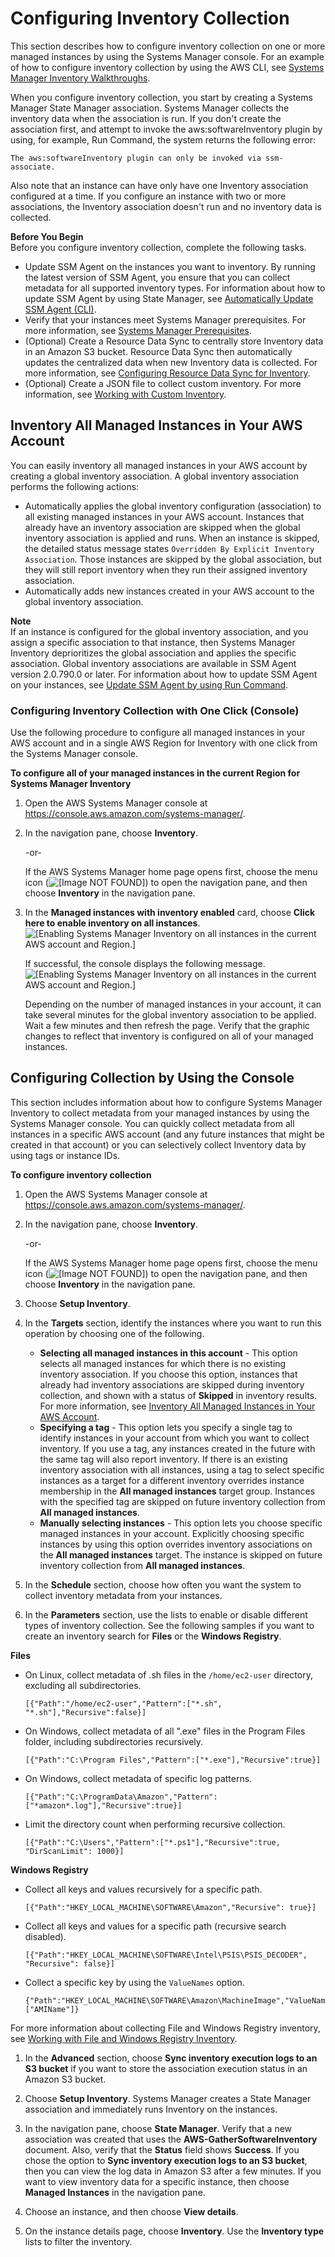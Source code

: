 # Configuring Inventory Collection<a name="sysman-inventory-configuring"></a>

This section describes how to configure inventory collection on one or more managed instances by using the Systems Manager console\. For an example of how to configure inventory collection by using the AWS CLI, see [Systems Manager Inventory Walkthroughs](sysman-inventory-walk.md)\.

When you configure inventory collection, you start by creating a Systems Manager State Manager association\. Systems Manager collects the inventory data when the association is run\. If you don't create the association first, and attempt to invoke the aws:softwareInventory plugin by using, for example, Run Command, the system returns the following error:

```
The aws:softwareInventory plugin can only be invoked via ssm-associate.
```

Also note that an instance can have only have one Inventory association configured at a time\. If you configure an instance with two or more associations, the Inventory association doesn't run and no inventory data is collected\.

**Before You Begin**  
Before you configure inventory collection, complete the following tasks\.
+ Update SSM Agent on the instances you want to inventory\. By running the latest version of SSM Agent, you ensure that you can collect metadata for all supported inventory types\. For information about how to update SSM Agent by using State Manager, see [Automatically Update SSM Agent \(CLI\)](sysman-state-cli.md)\.
+ Verify that your instances meet Systems Manager prerequisites\. For more information, see [Systems Manager Prerequisites](systems-manager-prereqs.md)\.
+ \(Optional\) Create a Resource Data Sync to centrally store Inventory data in an Amazon S3 bucket\. Resource Data Sync then automatically updates the centralized data when new Inventory data is collected\. For more information, see [Configuring Resource Data Sync for Inventory](sysman-inventory-datasync.md)\.
+ \(Optional\) Create a JSON file to collect custom inventory\. For more information, see [Working with Custom Inventory](sysman-inventory-custom.md)\.

## Inventory All Managed Instances in Your AWS Account<a name="inventory-management-inventory-all"></a>

You can easily inventory all managed instances in your AWS account by creating a global inventory association\. A global inventory association performs the following actions:
+ Automatically applies the global inventory configuration \(association\) to all existing managed instances in your AWS account\. Instances that already have an inventory association are skipped when the global inventory association is applied and runs\. When an instance is skipped, the detailed status message states `Overridden By Explicit Inventory Association`\. Those instances are skipped by the global association, but they will still report inventory when they run their assigned inventory association\.
+ Automatically adds new instances created in your AWS account to the global inventory association\.

**Note**  
If an instance is configured for the global inventory association, and you assign a specific association to that instance, then Systems Manager Inventory deprioritizes the global association and applies the specific association\.
Global inventory associations are available in SSM Agent version 2\.0\.790\.0 or later\. For information about how to update SSM Agent on your instances, see [Update SSM Agent by using Run Command](rc-console.md#rc-console-agentexample)\.

### Configuring Inventory Collection with One Click \(Console\)<a name="sysman-inventory-config-collection-one-click"></a>

Use the following procedure to configure all managed instances in your AWS account and in a single AWS Region for Inventory with one click from the Systems Manager console\.

**To configure all of your managed instances in the current Region for Systems Manager Inventory**

1. Open the AWS Systems Manager console at [https://console\.aws\.amazon\.com/systems\-manager/](https://console.aws.amazon.com/systems-manager/)\.

1. In the navigation pane, choose **Inventory**\.

   \-or\-

   If the AWS Systems Manager home page opens first, choose the menu icon \(![\[Image NOT FOUND\]](http://docs.aws.amazon.com/systems-manager/latest/userguide/images/menu-icon-small.png)\) to open the navigation pane, and then choose **Inventory** in the navigation pane\.

1. In the **Managed instances with inventory enabled** card, choose **Click here to enable inventory on all instances**\.  
![\[Enabling Systems Manager Inventory on all instances in the current AWS account and Region.\]](http://docs.aws.amazon.com/systems-manager/latest/userguide/images/inventory-one-click-1.png)

   If successful, the console displays the following message\.  
![\[Enabling Systems Manager Inventory on all instances in the current AWS account and Region.\]](http://docs.aws.amazon.com/systems-manager/latest/userguide/images/inventory-one-click-2.png)

   Depending on the number of managed instances in your account, it can take several minutes for the global inventory association to be applied\. Wait a few minutes and then refresh the page\. Verify that the graphic changes to reflect that inventory is configured on all of your managed instances\.

## Configuring Collection by Using the Console<a name="sysman-inventory-config-collection"></a>

This section includes information about how to configure Systems Manager Inventory to collect metadata from your managed instances by using the Systems Manager console\. You can quickly collect metadata from all instances in a specific AWS account \(and any future instances that might be created in that account\) or you can selectively collect Inventory data by using tags or instance IDs\.

**To configure inventory collection**

1. Open the AWS Systems Manager console at [https://console\.aws\.amazon\.com/systems\-manager/](https://console.aws.amazon.com/systems-manager/)\.

1. In the navigation pane, choose **Inventory**\.

   \-or\-

   If the AWS Systems Manager home page opens first, choose the menu icon \(![\[Image NOT FOUND\]](http://docs.aws.amazon.com/systems-manager/latest/userguide/images/menu-icon-small.png)\) to open the navigation pane, and then choose **Inventory** in the navigation pane\.

1. Choose **Setup Inventory**\.

1. In the **Targets** section, identify the instances where you want to run this operation by choosing one of the following\.
   + **Selecting all managed instances in this account** \- This option selects all managed instances for which there is no existing inventory association\. If you choose this option, instances that already had inventory associations are skipped during inventory collection, and shown with a status of **Skipped** in inventory results\. For more information, see [Inventory All Managed Instances in Your AWS Account](#inventory-management-inventory-all)\. 
   + **Specifying a tag** \- This option lets you specify a single tag to identify instances in your account from which you want to collect inventory\. If you use a tag, any instances created in the future with the same tag will also report inventory\. If there is an existing inventory association with all instances, using a tag to select specific instances as a target for a different inventory overrides instance membership in the **All managed instances** target group\. Instances with the specified tag are skipped on future inventory collection from **All managed instances**\.
   + **Manually selecting instances** \- This option lets you choose specific managed instances in your account\. Explicitly choosing specific instances by using this option overrides inventory associations on the **All managed instances** target\. The instance is skipped on future inventory collection from **All managed instances**\.

1. In the **Schedule** section, choose how often you want the system to collect inventory metadata from your instances\.

1. In the **Parameters** section, use the lists to enable or disable different types of inventory collection\. See the following samples if you want to create an inventory search for **Files** or the **Windows Registry**\.

**Files**
   + On Linux, collect metadata of \.sh files in the `/home/ec2-user` directory, excluding all subdirectories\.

     ```
     [{"Path":"/home/ec2-user","Pattern":["*.sh", "*.sh"],"Recursive":false}]
     ```
   + On Windows, collect metadata of all "\.exe" files in the Program Files folder, including subdirectories recursively\.

     ```
     [{"Path":"C:\Program Files","Pattern":["*.exe"],"Recursive":true}]
     ```
   + On Windows, collect metadata of specific log patterns\.

     ```
     [{"Path":"C:\ProgramData\Amazon","Pattern":["*amazon*.log"],"Recursive":true}]
     ```
   + Limit the directory count when performing recursive collection\.

     ```
     [{"Path":"C:\Users","Pattern":["*.ps1"],"Recursive":true, "DirScanLimit": 1000}]
     ```

**Windows Registry**
   + Collect all keys and values recursively for a specific path\.

     ```
     [{"Path":"HKEY_LOCAL_MACHINE\SOFTWARE\Amazon","Recursive": true}]
     ```
   + Collect all keys and values for a specific path \(recursive search disabled\)\.

     ```
     [{"Path":"HKEY_LOCAL_MACHINE\SOFTWARE\Intel\PSIS\PSIS_DECODER", "Recursive": false}]
     ```
   + Collect a specific key by using the `ValueNames` option\.

     ```
     {"Path":"HKEY_LOCAL_MACHINE\SOFTWARE\Amazon\MachineImage","ValueNames":["AMIName"]}
     ```

   For more information about collecting File and Windows Registry inventory, see [Working with File and Windows Registry Inventory](sysman-inventory-file-and-registry.md)\.

1. In the **Advanced** section, choose **Sync inventory execution logs to an S3 bucket** if you want to store the association execution status in an Amazon S3 bucket\.

1. Choose **Setup Inventory**\. Systems Manager creates a State Manager association and immediately runs Inventory on the instances\.

1. In the navigation pane, choose **State Manager**\. Verify that a new association was created that uses the **AWS\-GatherSoftwareInventory** document\. Also, verify that the **Status** field shows **Success**\. If you chose the option to **Sync inventory execution logs to an S3 bucket**, then you can view the log data in Amazon S3 after a few minutes\. If you want to view inventory data for a specific instance, then choose **Managed Instances** in the navigation pane\. 

1. Choose an instance, and then choose **View details**\.

1. On the instance details page, choose **Inventory**\. Use the **Inventory type** lists to filter the inventory\.
